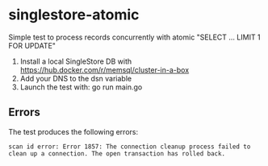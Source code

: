 # singlestore-atomic

Simple test to process records concurrently with atomic "SELECT ... LIMIT 1 FOR UPDATE"

1. Install a local SingleStore DB with https://hub.docker.com/r/memsql/cluster-in-a-box
2. Add your DNS to the dsn variable
3. Launch the test with: go run main.go

## Errors

The test produces the following errors:

`scan id error: Error 1857: The connection cleanup process failed to clean up a connection. The open transaction has rolled back.`



